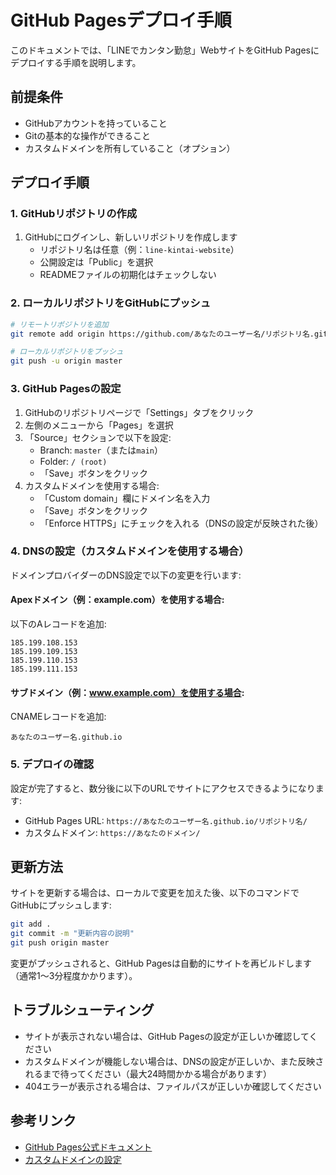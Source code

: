 # GitHub Pagesデプロイ手順

このドキュメントでは、「LINEでカンタン勤怠」WebサイトをGitHub Pagesにデプロイする手順を説明します。

## 前提条件

- GitHubアカウントを持っていること
- Gitの基本的な操作ができること
- カスタムドメインを所有していること（オプション）

## デプロイ手順

### 1. GitHubリポジトリの作成

1. GitHubにログインし、新しいリポジトリを作成します
   - リポジトリ名は任意（例：`line-kintai-website`）
   - 公開設定は「Public」を選択
   - READMEファイルの初期化はチェックしない

### 2. ローカルリポジトリをGitHubにプッシュ

```bash
# リモートリポジトリを追加
git remote add origin https://github.com/あなたのユーザー名/リポジトリ名.git

# ローカルリポジトリをプッシュ
git push -u origin master
```

### 3. GitHub Pagesの設定

1. GitHubのリポジトリページで「Settings」タブをクリック
2. 左側のメニューから「Pages」を選択
3. 「Source」セクションで以下を設定:
   - Branch: `master`（または`main`）
   - Folder: `/ (root)`
   - 「Save」ボタンをクリック
4. カスタムドメインを使用する場合:
   - 「Custom domain」欄にドメイン名を入力
   - 「Save」ボタンをクリック
   - 「Enforce HTTPS」にチェックを入れる（DNSの設定が反映された後）

### 4. DNSの設定（カスタムドメインを使用する場合）

ドメインプロバイダーのDNS設定で以下の変更を行います:

#### Apexドメイン（例：example.com）を使用する場合:

以下のAレコードを追加:

```
185.199.108.153
185.199.109.153
185.199.110.153
185.199.111.153
```

#### サブドメイン（例：www.example.com）を使用する場合:

CNAMEレコードを追加:

```
あなたのユーザー名.github.io
```

### 5. デプロイの確認

設定が完了すると、数分後に以下のURLでサイトにアクセスできるようになります:

- GitHub Pages URL: `https://あなたのユーザー名.github.io/リポジトリ名/`
- カスタムドメイン: `https://あなたのドメイン/`

## 更新方法

サイトを更新する場合は、ローカルで変更を加えた後、以下のコマンドでGitHubにプッシュします:

```bash
git add .
git commit -m "更新内容の説明"
git push origin master
```

変更がプッシュされると、GitHub Pagesは自動的にサイトを再ビルドします（通常1〜3分程度かかります）。

## トラブルシューティング

- サイトが表示されない場合は、GitHub Pagesの設定が正しいか確認してください
- カスタムドメインが機能しない場合は、DNSの設定が正しいか、また反映されるまで待ってください（最大24時間かかる場合があります）
- 404エラーが表示される場合は、ファイルパスが正しいか確認してください

## 参考リンク

- [GitHub Pages公式ドキュメント](https://docs.github.com/ja/pages)
- [カスタムドメインの設定](https://docs.github.com/ja/pages/configuring-a-custom-domain-for-your-github-pages-site) 